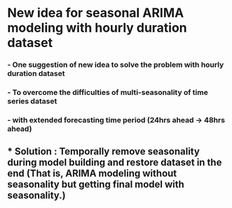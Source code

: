 # New idea for seasonal ARIMA modeling with hourly duration dataset
### - One suggestion of new idea to solve the problem with hourly duration dataset
### - To overcome the difficulties of multi-seasonality of time series dataset
### - with extended forecasting time period (24hrs ahead -> 48hrs ahead)
## * Solution : Temporally remove seasonality during model building and restore dataset in the end (That is, ARIMA modeling without seasonality but getting final model with seasonality.)


